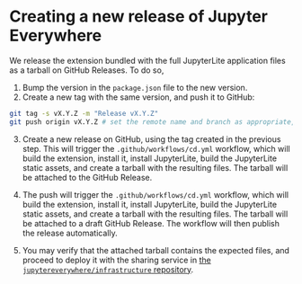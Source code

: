 # Creating a new release of Jupyter Everywhere

We release the extension bundled with the full JupyterLite application files as a tarball on GitHub Releases. To do so,

1. Bump the version in the `package.json` file to the new version.
2. Create a new tag with the same version, and push it to GitHub:

```bash
git tag -s vX.Y.Z -m "Release vX.Y.Z"
git push origin vX.Y.Z # set the remote name and branch as appropriate, if contributing from a fork or other remote
```

3. Create a new release on GitHub, using the tag created in the previous step. This will trigger the `.github/workflows/cd.yml`
   workflow, which will build the extension, install it, install JupyterLite, build the JupyterLite static assets, and create
   a tarball with the resulting files. The tarball will be attached to the GitHub Release.

3. The push will trigger the `.github/workflows/cd.yml` workflow, which will build the extension, install it, install JupyterLite,
   build the JupyterLite static assets, and create a tarball with the resulting files. The tarball will be attached to a draft
   GitHub Release. The workflow will then publish the release automatically.

4. You may verify that the attached tarball contains the expected files, and proceed to deploy it with the sharing service
   in [the `jupytereverywhere/infrastructure` repository](https://github.com/JupyterEverywhere/infrastructure).
